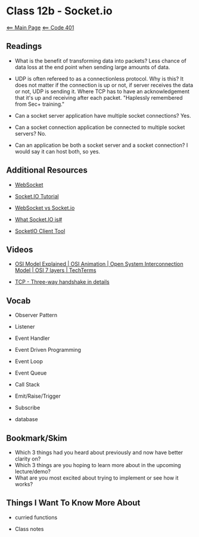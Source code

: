 # Class 12b - Socket.io

[<== Main Page](../README.md)
[<== Code 401](../code401/code401.md)

## Readings

- What is the benefit of transforming data into packets? Less chance of data loss at the end point when sending large amounts of data. 

- UDP is often refereed to as a connectionless protocol. Why is this? It does not matter if the connection is up or not, if server receives the data or not, UDP is sending it. Where TCP has to have an acknowledgement that it's up and receiving after each packet. "Haplessly remembered from Sec+ training."

- Can a socket server application have multiple socket connections? Yes.

- Can a socket connection application be connected to multiple socket servers? No. 

- Can an application be both a socket server and a socket connection? I would say it can host both, so yes. 

## Additional Resources

- [WebSocket](https://en.wikipedia.org/wiki/WebSocket)

- [Socket.IO Tutorial](https://www.tutorialspoint.com/socket.io/)

- [WebSocket vs Socket.io](https://www.educba.com/websocket-vs-socket-io/)

- [What Socket.IO is#](https://socket.io/docs/v4/)

- [SocketIO Client Tool](https://amritb.github.io/socketio-client-tool/)

## Videos

- [OSI Model Explained | OSI Animation | Open System Interconnection Model | OSI 7 layers | TechTerms](https://www.youtube.com/watch?v=vv4y_uOneC0)

- [TCP - Three-way handshake in details](https://www.youtube.com/watch?v=xMtP5ZB3wSk)

## Vocab

- Observer Pattern

- Listener

- Event Handler

- Event Driven Programming

- Event Loop

- Event Queue

- Call Stack

- Emit/Raise/Trigger

- Subscribe

- database

## Bookmark/Skim

- Which 3 things had you heard about previously and now have better clarity on?
- Which 3 things are you hoping to learn more about in the upcoming lecture/demo?
- What are you most excited about trying to implement or see how it works?

## Things I Want To Know More About

- curried functions

- Class notes


